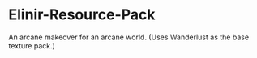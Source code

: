 # Elinir-Resource-Pack
An arcane makeover for an arcane world. (Uses Wanderlust as the base texture pack.)
